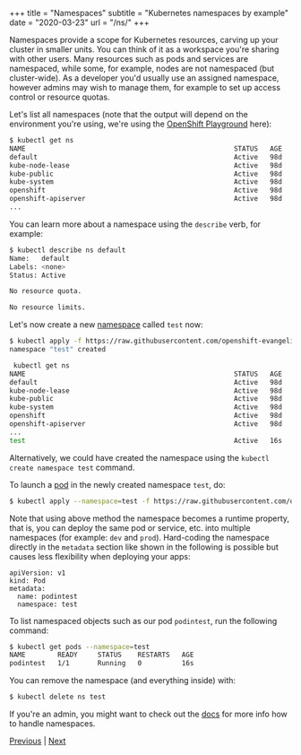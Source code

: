 +++
title = "Namespaces"
subtitle = "Kubernetes namespaces by example"
date = "2020-03-23"
url = "/ns/"
+++

Namespaces provide a scope for Kubernetes resources, carving up your cluster in smaller units. You can think of it
as a workspace you're sharing with other users. Many resources such as pods and
services are namespaced, while some, for example, nodes are not namespaced (but cluster-wide). As a developer you'd usually use an assigned namespace, however admins may wish to manage them, for example to set up access control or resource quotas.

Let's list all namespaces (note that the output will depend on the environment
you're using, we're using the [OpenShift Playground](/diy/) here):

```bash
$ kubectl get ns
NAME                                                    STATUS   AGE
default                                                 Active   98d
kube-node-lease                                         Active   98d
kube-public                                             Active   98d
kube-system                                             Active   98d
openshift                                               Active   98d
openshift-apiserver                                     Active   98d
...
```

You can learn more about a namespace using the `describe` verb, for example:

```bash
$ kubectl describe ns default
Name:   default
Labels: <none>
Status: Active

No resource quota.

No resource limits.
```

Let's now create a new [namespace](https://github.com/openshift-evangelists/kbe/blob/main/specs/ns/ns.yaml)
called `test` now:

```bash
$ kubectl apply -f https://raw.githubusercontent.com/openshift-evangelists/kbe/main/specs/ns/ns.yaml
namespace "test" created

 kubectl get ns
NAME                                                    STATUS   AGE
default                                                 Active   98d
kube-node-lease                                         Active   98d
kube-public                                             Active   98d
kube-system                                             Active   98d
openshift                                               Active   98d
openshift-apiserver                                     Active   98d
...
test                                                    Active   16s
```

Alternatively, we could have created the namespace using the `kubectl create namespace test` command.

To launch a [pod](https://github.com/openshift-evangelists/kbe/blob/main/specs/ns/pod.yaml) in
the newly created namespace `test`, do:

```bash
$ kubectl apply --namespace=test -f https://raw.githubusercontent.com/openshift-evangelists/kbe/main/specs/ns/pod.yaml
```

Note that using above method the namespace becomes a runtime property, that is,
you can deploy the same pod or service, etc. into multiple
namespaces (for example: `dev` and `prod`). Hard-coding the
namespace directly in the `metadata` section like shown in the following is possible but causes less flexibility when deploying your apps:

```
apiVersion: v1
kind: Pod
metadata:
  name: podintest
  namespace: test
```

To list namespaced objects such as our pod `podintest`, run the following command:

```bash
$ kubectl get pods --namespace=test
NAME        READY     STATUS    RESTARTS   AGE
podintest   1/1       Running   0          16s
```

You can remove the namespace (and everything inside) with:

```bash
$ kubectl delete ns test
```

If you're an admin, you might want to check out the [docs](https://kubernetes.io/docs/tasks/administer-cluster/namespaces/)
for more info how to handle namespaces.

[Previous](/envs) | [Next](/volumes)
